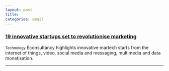 ```yaml
---
layout: post
title:
categories: email
---
```



### [19 innovative startups set to revolutionise marketing][martechstartup]
<small>Technology</small>
Econsultancy highlights innovative martech starts from the internet of things, video, social media and messaging, multimedia and data monetisation.

[martechstartup]:http://stfi.re/wrrnl

***
